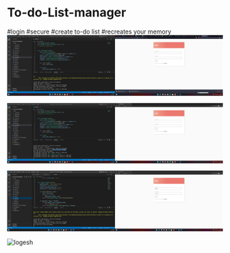 # To-do-List-manager
#login
#secure
#create to-do list
#recreates your memory
![logesh](https://raw.githubusercontent.com/Logesh89/To-do-List-manager/main/scr/Screenshot%20(14).png)


![logesh](https://raw.githubusercontent.com/Logesh89/To-do-List-manager/main/scr/Screenshot%20(15).png)


![logesh](https://raw.githubusercontent.com/Logesh89/To-do-List-manager/main/scr/Screenshot%20(16).png)


![logesh]()
